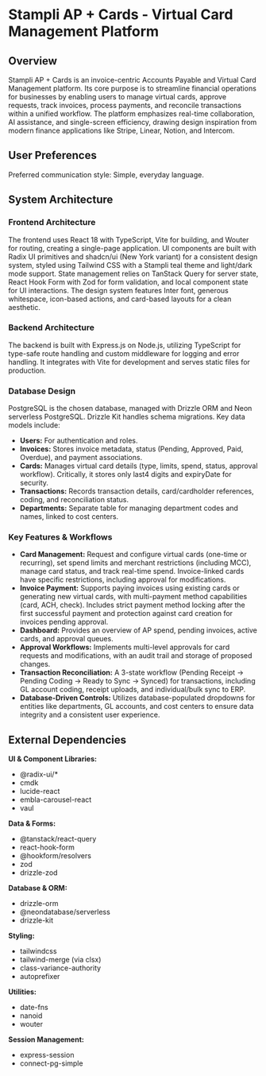 # Stampli AP + Cards - Virtual Card Management Platform

## Overview

Stampli AP + Cards is an invoice-centric Accounts Payable and Virtual Card Management platform. Its core purpose is to streamline financial operations for businesses by enabling users to manage virtual cards, approve requests, track invoices, process payments, and reconcile transactions within a unified workflow. The platform emphasizes real-time collaboration, AI assistance, and single-screen efficiency, drawing design inspiration from modern finance applications like Stripe, Linear, Notion, and Intercom.

## User Preferences

Preferred communication style: Simple, everyday language.

## System Architecture

### Frontend Architecture

The frontend uses React 18 with TypeScript, Vite for building, and Wouter for routing, creating a single-page application. UI components are built with Radix UI primitives and shadcn/ui (New York variant) for a consistent design system, styled using Tailwind CSS with a Stampli teal theme and light/dark mode support. State management relies on TanStack Query for server state, React Hook Form with Zod for form validation, and local component state for UI interactions. The design system features Inter font, generous whitespace, icon-based actions, and card-based layouts for a clean aesthetic.

### Backend Architecture

The backend is built with Express.js on Node.js, utilizing TypeScript for type-safe route handling and custom middleware for logging and error handling. It integrates with Vite for development and serves static files for production.

### Database Design

PostgreSQL is the chosen database, managed with Drizzle ORM and Neon serverless PostgreSQL. Drizzle Kit handles schema migrations. Key data models include:
- **Users:** For authentication and roles.
- **Invoices:** Stores invoice metadata, status (Pending, Approved, Paid, Overdue), and payment associations.
- **Cards:** Manages virtual card details (type, limits, spend, status, approval workflow). Critically, it stores only last4 digits and expiryDate for security.
- **Transactions:** Records transaction details, card/cardholder references, coding, and reconciliation status.
- **Departments:** Separate table for managing department codes and names, linked to cost centers.

### Key Features & Workflows

-   **Card Management:** Request and configure virtual cards (one-time or recurring), set spend limits and merchant restrictions (including MCC), manage card status, and track real-time spend. Invoice-linked cards have specific restrictions, including approval for modifications.
-   **Invoice Payment:** Supports paying invoices using existing cards or generating new virtual cards, with multi-payment method capabilities (card, ACH, check). Includes strict payment method locking after the first successful payment and protection against card creation for invoices pending approval.
-   **Dashboard:** Provides an overview of AP spend, pending invoices, active cards, and approval queues.
-   **Approval Workflows:** Implements multi-level approvals for card requests and modifications, with an audit trail and storage of proposed changes.
-   **Transaction Reconciliation:** A 3-state workflow (Pending Receipt → Pending Coding → Ready to Sync → Synced) for transactions, including GL account coding, receipt uploads, and individual/bulk sync to ERP.
-   **Database-Driven Controls:** Utilizes database-populated dropdowns for entities like departments, GL accounts, and cost centers to ensure data integrity and a consistent user experience.

## External Dependencies

**UI & Component Libraries:**
-   @radix-ui/*
-   cmdk
-   lucide-react
-   embla-carousel-react
-   vaul

**Data & Forms:**
-   @tanstack/react-query
-   react-hook-form
-   @hookform/resolvers
-   zod
-   drizzle-zod

**Database & ORM:**
-   drizzle-orm
-   @neondatabase/serverless
-   drizzle-kit

**Styling:**
-   tailwindcss
-   tailwind-merge (via clsx)
-   class-variance-authority
-   autoprefixer

**Utilities:**
-   date-fns
-   nanoid
-   wouter

**Session Management:**
-   express-session
-   connect-pg-simple
